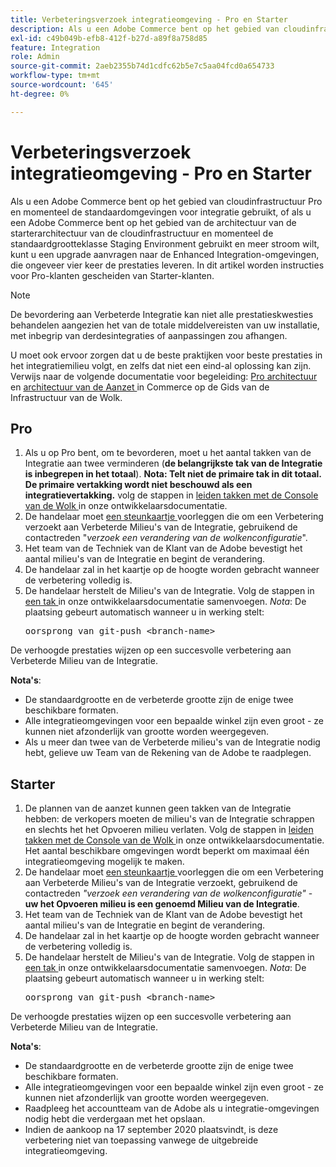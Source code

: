 ```yaml
---
title: Verbeteringsverzoek integratieomgeving - Pro en Starter
description: Als u een Adobe Commerce bent op het gebied van cloudinfrastructuur Pro en momenteel de standaardomgevingen voor integratie gebruikt, of als u een Adobe Commerce bent op het gebied van de architectuur van de starterarchitectuur van de cloudinfrastructuur en momenteel de standaardgrootteklasse Staging Environment gebruikt en meer stroom wilt, kunt u een upgrade aanvragen naar de Enhanced Integration-omgevingen, die ongeveer vier keer de prestaties leveren. In dit artikel worden instructies voor Pro-klanten gescheiden van Starter-klanten.
exl-id: c49b049b-efb8-412f-b27d-a89f8a758d85
feature: Integration
role: Admin
source-git-commit: 2aeb2355b74d1cdfc62b5e7c5aa04fcd0a654733
workflow-type: tm+mt
source-wordcount: '645'
ht-degree: 0%

---
```


# Verbeteringsverzoek integratieomgeving - Pro en Starter

Als u een Adobe Commerce bent op het gebied van cloudinfrastructuur Pro en momenteel de standaardomgevingen voor integratie gebruikt, of als u een Adobe Commerce bent op het gebied van de architectuur van de starterarchitectuur van de cloudinfrastructuur en momenteel de standaardgrootteklasse Staging Environment gebruikt en meer stroom wilt, kunt u een upgrade aanvragen naar de Enhanced Integration-omgevingen, die ongeveer vier keer de prestaties leveren. In dit artikel worden instructies voor Pro-klanten gescheiden van Starter-klanten.

>[!NOTE]
>
> De bevordering aan Verbeterde Integratie kan niet alle prestatieskwesties behandelen aangezien het van de totale middelvereisten van uw installatie, met inbegrip van derdesintegraties of aanpassingen zou afhangen.
>
> U moet ook ervoor zorgen dat u de beste praktijken voor beste prestaties in het integratiemilieu volgt, en zelfs dat niet een eind-al oplossing kan zijn. Verwijs naar de volgende documentatie voor begeleiding: [ Pro architectuur ](https://experienceleague.adobe.com/nl/docs/commerce-cloud-service/user-guide/architecture/pro-architecture#integration-environment) en [ architectuur van de Aanzet ](https://experienceleague.adobe.com/nl/docs/commerce-cloud-service/user-guide/architecture/starter-architecture#staging-environment) in Commerce op de Gids van de Infrastructuur van de Wolk.

## Pro

1. Als u op Pro bent, om te bevorderen, moet u het aantal takken van de Integratie aan twee verminderen (**de belangrijkste tak van de Integratie is inbegrepen in het totaal**). **Nota: Telt niet de primaire tak in dit totaal. De primaire vertakking wordt niet beschouwd als een integratievertakking.** volg de stappen in [ leiden takken met de Console van de Wolk ](https://experienceleague.adobe.com/docs/commerce-cloud-service/user-guide/project/console-branches.html?lang=nl-NL) in onze ontwikkelaarsdocumentatie.
1. De handelaar moet [ een steunkaartje ](/help/help-center-guide/help-center/magento-help-center-user-guide.md#submit-ticket) voorleggen die om een Verbetering verzoekt aan Verbeterde Milieu&#39;s van de Integratie, gebruikend de contactreden &quot;*verzoek een verandering van de wolkenconfiguratie*&quot;.
1. Het team van de Techniek van de Klant van de Adobe bevestigt het aantal milieu&#39;s van de Integratie en begint de verandering.
1. De handelaar zal in het kaartje op de hoogte worden gebracht wanneer de verbetering volledig is.
1. De handelaar herstelt de Milieu&#39;s van de Integratie. Volg de stappen in [ een tak ](https://experienceleague.adobe.com/nl/docs/commerce-cloud-service/user-guide/develop/cli-branches#merge-a-branch) in onze ontwikkelaarsdocumentatie samenvoegen. *Nota*: De plaatsing gebeurt automatisch wanneer u in werking stelt: <pre>oorsprong van git-push &lt;branch-name></pre>

De verhoogde prestaties wijzen op een succesvolle verbetering aan Verbeterde Milieu van de Integratie.

**Nota&#39;s**:

* De standaardgrootte en de verbeterde grootte zijn de enige twee beschikbare formaten.
* Alle integratieomgevingen voor een bepaalde winkel zijn even groot - ze kunnen niet afzonderlijk van grootte worden weergegeven.
* Als u meer dan twee van de Verbeterde milieu&#39;s van de Integratie nodig hebt, gelieve uw Team van de Rekening van de Adobe te raadplegen.

## Starter

1. De plannen van de aanzet kunnen geen takken van de Integratie hebben: de verkopers moeten de milieu&#39;s van de Integratie schrappen en slechts het het Opvoeren milieu verlaten. Volg de stappen in [ leiden takken met de Console van de Wolk ](https://experienceleague.adobe.com/docs/commerce-cloud-service/user-guide/project/console-branches.html?lang=nl-NL) in onze ontwikkelaarsdocumentatie. Het aantal beschikbare omgevingen wordt beperkt om maximaal één integratieomgeving mogelijk te maken.
1. De handelaar moet [ een steunkaartje ](/help/help-center-guide/help-center/magento-help-center-user-guide.md#submit-ticket) voorleggen die om een Verbetering aan Verbeterde Milieu&#39;s van de Integratie verzoekt, gebruikend de contactreden *&quot;verzoek een verandering van de wolkenconfiguratie&quot;* - **uw het Opvoeren milieu is een genoemd Milieu van de Integratie**.
1. Het team van de Techniek van de Klant van de Adobe bevestigt het aantal milieu&#39;s van de Integratie en begint de verandering.
1. De handelaar zal in het kaartje op de hoogte worden gebracht wanneer de verbetering volledig is.
1. De handelaar herstelt de Milieu&#39;s van de Integratie. Volg de stappen in [ een tak ](https://experienceleague.adobe.com/nl/docs/commerce-cloud-service/user-guide/develop/cli-branches#merge-a-branch) in onze ontwikkelaarsdocumentatie samenvoegen. *Nota*: De plaatsing gebeurt automatisch wanneer u in werking stelt: <pre>oorsprong van git-push &lt;branch-name></pre>

De verhoogde prestaties wijzen op een succesvolle verbetering aan Verbeterde Milieu van de Integratie.

**Nota&#39;s**:

* De standaardgrootte en de verbeterde grootte zijn de enige twee beschikbare formaten.
* Alle integratieomgevingen voor een bepaalde winkel zijn even groot - ze kunnen niet afzonderlijk van grootte worden weergegeven.
* Raadpleeg het accountteam van de Adobe als u integratie-omgevingen nodig hebt die verdergaan met het opslaan.
* Indien de aankoop na 17 september 2020 plaatsvindt, is deze verbetering niet van toepassing vanwege de uitgebreide integratieomgeving.
